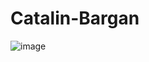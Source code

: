 # Catalin-Bargan

![image](https://user-images.githubusercontent.com/43127951/50053796-9a058380-0143-11e9-8f2e-4e3aab8b3e98.png)
